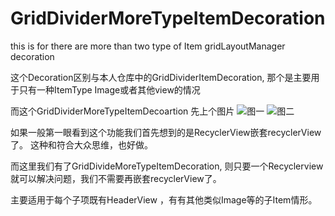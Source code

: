 # GridDividerMoreTypeItemDecoration
this is for there are more than two type of Item  gridLayoutManager decoration

这个Decoration区别与本人仓库中的GridDividerItemDecoration, 那个是主要用于只有一种ItemType Image或者其他view的情况

而这个GridDividerMoreTypeItemDecoartion
先上个图片
![图一](https://github.com/haozi5460/GridDividerMoreTypeItemDecoration/blob/master/WechatIMG292.jpeg)
![图二](https://github.com/haozi5460/GridDividerMoreTypeItemDecoration/blob/master/WechatIMG293.jpeg)

如果一般第一眼看到这个功能我们首先想到的是RecyclerView嵌套recyclerView了。 这种和符合大众思维，也好做。

而这里我们有了GridDivideMoreTypeItemDecoration, 则只要一个Recyclerview就可以解决问题，我们不需要再嵌套recyclerView了。

主要适用于每个子项既有HeaderView ，有有其他类似Image等的子Item情形。
